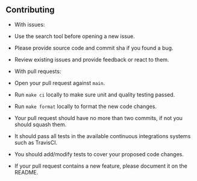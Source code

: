 ## Contributing

- With issues:
- Use the search tool before opening a new issue.
- Please provide source code and commit sha if you found a bug.
- Review existing issues and provide feedback or react to them.

- With pull requests:
- Open your pull request against `main`.
- Run `make ci` locally to make sure unit and quality testing passed.
- Run `make format` locally to format the new code changes.
- Your pull request should have no more than two commits, if not you should squash them.
- It should pass all tests in the available continuous integrations systems such as TravisCI.
- You should add/modify tests to cover your proposed code changes.
- If your pull request contains a new feature, please document it on the README.
